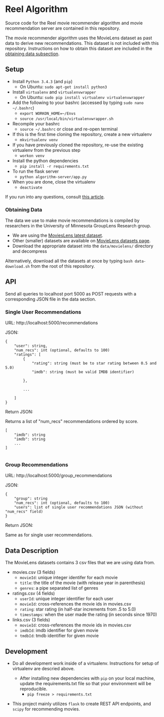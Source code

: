 # Reel Algorithm

Source code for the Reel movie recommender algorithm and movie recommendation server are contained in this repository.

The movie recommender algorithm uses the MovieLens dataset as past data to derive new recommendations. This dataset is not included with this repository. Instructions on how to obtain this dataset are included in the [obtaining data subsection](#obtaining-data).

## Setup

* Install `Python 3.4.3` (and `pip`)
  * On Ubuntu: `sudo apt-get install python3`
* Install `virtualenv` and `virtualenvwrapper`
  * On Ubuntu: `sudo pip install virtualenv virtualenvwrapper`
* Add the following to your bashrc (accessed by typing `sudo nano ~/.bashrc`)
  * `export WORKON_HOME=~/Envs`
  * `source /usr/local/bin/virtualenvwrapper.sh`
* Recompile your bashrc
  * `source ~/.bashrc` or close and re-open terminal
* If this is the first time cloning the repository, create a new virtualenv
  * `mkvirtualenv venv`
* If you have previously cloned the repository, re-use the existing virtualenv from the previous step
  * `workon venv`
* Install the python dependencies
  * `pip install -r requirements.txt`
* To run the flask server
  * `python algorithm-server/app.py`
* When you are done, close the virtualenv
  * `deactivate`

If you run into any questions, consult [this article](http://timmyreilly.azurewebsites.net/python-with-ubuntu-on-windows/).

### Obtaining Data

The data we use to make movie recommendations is compiled by researchers in the University of Minnesota GroupLens Research group.

* We are using the [MoviesLens latest dataset](http://files.grouplens.org/datasets/movielens/ml-latest.zip).
* Other (smaller) datasets are available on [MovieLens datasets page](https://grouplens.org/datasets/movielens/).
* Download the appropriate dataset into the `data/movielens/` directory and decompress

Alternatively, download all the datasets at once by typing `bash data-download.sh` from the root of this repository.

## API

Send all queries to localhost port 5000 as POST requests with a corresponding JSON file in the data section.

### Single User Recommendations
URL: http://localhost:5000/recommendations

JSON:

```
{
	"user": string,
	"num_recs": int (optional, defaults to 100)
	"ratings": [
		{
			"rating": string (must be to star rating between 0.5 and 5.0)
			"imdb": string (must be valid IMDB identifier)

		},

		...

	]
}
```

Return JSON:

Returns a list of "num_recs" recommendations ordered by score.

```
[
	"imdb": string
	"imdb": string
	...
]


```

### Group Recommendations
URL: http://localhost:5000/group_recommendations

JSON:

```
{
	"group": string
	"num_recs": int (optional, defaults to 100)
	"users": list of single user recommendations JSON (without "num_recs" field)
}

```

Return JSON:

Same as for single user recommendations.







## Data Description

The MovieLens datasets contains 3 csv files that we are using data from.

* movies.csv (3 fields)
  * `movieId`: unique integer identifer for each movie
  * `title`: the title of the movie (with release year in parenthesis)
  * `genres`: a pipe separated list of genres
* ratings.csv (4 fields)
  * `userId`: unique integer identifier for each user
  * `movieId`: cross-references the movie ids in movies.csv
  * `rating`: star rating (in half-star increments from .5 to 5.0)
  * `timestamps`: when the user made the rating (in seconds since 1970)
* links.csv (3 fields)
  * `movieId`: cross-references the movie ids in movies.csv
  * `imdbId`: imdb identifier for given movie
  * `tmdbId`: tmdb identifier for given movie


## Development

* Do all development work inside of a virtualenv. Instructions for setup of virtualenv are descried above.
  * After installing new dependencies with `pip` on your local machine, update the requirements.txt file so that your environment will be reproducible.
    * `pip freeze > requirements.txt`

* This project mainly utilizes `flask` to create REST API endpoints, and `scipy` for recommending movies.

